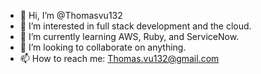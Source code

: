 - 👋 Hi, I’m @Thomasvu132
- 👀 I’m interested in full stack development and the cloud.
- 🌱 I’m currently learning AWS, Ruby, and ServiceNow.
- 💞️ I’m looking to collaborate on anything.
- 📫 How to reach me: Thomas.vu132@gmail.com

<!---
Thomasvu132/Thomasvu132 is a ✨ special ✨ repository because its `README.md` (this file) appears on your GitHub profile.
You can click the Preview link to take a look at your changes.
--->
